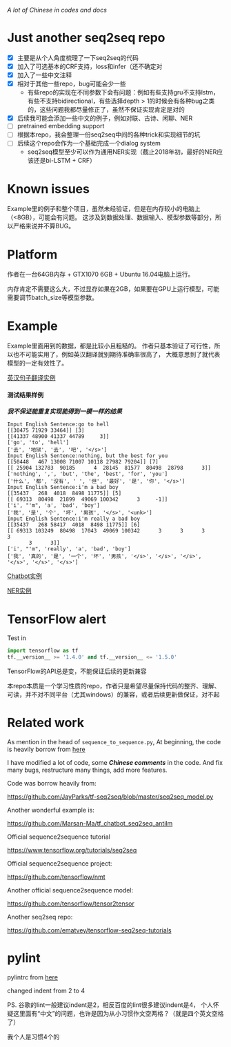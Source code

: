 
*A lot of Chinese in codes and docs*

# Just another seq2seq repo

- [x] 主要是从个人角度梳理了一下seq2seq的代码
- [x] 加入了可选基本的CRF支持，loss和infer（还不确定对
- [x] 加入了一些中文注释
- [x] 相对于其他一些repo，bug可能会少一些
    - 有些repo的实现在不同参数下会有问题：例如有些支持gru不支持lstm，有些不支持bidirectional，有些选择depth > 1的时候会有各种bug之类的，这些问题我都尽量修正了，虽然不保证实现肯定是对的
- [x] 后续我可能会添加一些中文的例子，例如对联、古诗、闲聊、NER
- [ ] pretrained embedding support
- [ ] 根据本repo，我会整理一份seq2seq中间的各种trick和实现细节的坑
- [ ] 后续这个repo会作为一个基础完成一个dialog system
    - seq2seq模型至少可以作为通用NER实现（截止2018年初，最好的NER应该还是bi-LSTM + CRF）

# Known issues

Example里的例子和整个项目，虽然未经验证，但是在内存较小的电脑上（<8GB），可能会有问题。
这涉及到数据处理、数据输入、模型参数等部分，所以严格来说并不算BUG。

# Platform

作者在一台64GB内存 + GTX1070 6GB + Ubuntu 16.04电脑上运行。

内存肯定不需要这么大，不过显存如果在2GB，如果要在GPU上运行模型，可能需要调节batch_size等模型参数。

# Example

Example里面用到的数据，都是比较小且粗糙的。
作者只基本验证了可行性，所以也不可能实用了，例如英汉翻译就别期待准确率很高了，
大概意思到了就代表模型的一定有效性了。

[英汉句子翻译实例](/en2zh/)

#### 测试结果样例

***我不保证能重复实现能得到一模一样的结果***

```
Input English Sentence:go to hell
[[30475 71929 33464]] [3]
[[41337 48900 41337 44789     3]]
['go', 'to', 'hell']
['去', '地狱', '去', '吧', '</s>']
Input English Sentence:nothing, but the best for you
[[50448   467 13008 71007 10118 27982 79204]] [7]
[[ 25904 132783  90185      4  28145  81577  80498  28798      3]]
['nothing', ',', 'but', 'the', 'best', 'for', 'you']
['什么', '都', '没有', ' ', '但', '最好', '是', '你', '</s>']
Input English Sentence:i'm a bad boy
[[35437   268  4018  8498 11775]] [5]
[[ 69313  80498  21899  49069 100342      3     -1]]
['i', "'m", 'a', 'bad', 'boy']
['我', '是', '个', '坏', '男孩', '</s>', '<unk>']
Input English Sentence:i'm really a bad boy
[[35437   268 58417  4018  8498 11775]] [6]
[[ 69313 103249  80498  17043  49069 100342      3      3      3      3
       3      3]]
['i', "'m", 'really', 'a', 'bad', 'boy']
['我', '真的', '是', '一个', '坏', '男孩', '</s>', '</s>', '</s>', '</s>', '</s>', '</s>']
```

[Chatbot实例](/chatbot/)

[NER实例](/ner/)

# TensorFlow alert

Test in

```python
import tensorflow as tf
tf.__version__ >= '1.4.0' and tf.__version__ <= '1.5.0'
```

TensorFlow的API总是变，不能保证后续的更新兼容

本repo本质是一个学习性质的repo，作者只是希望尽量保持代码的整齐、理解、可读，并不对不同平台（尤其windows）的兼容，或者后续更新做保证，对不起

# Related work

As mention in the head of `sequence_to_sequence.py`,
At beginning, the code is heavily borrow from [here](https://github.com/JayParks/tf-seq2seq/blob/master/seq2seq_model.py)

I have modified a lot of code, some ***Chinese comments*** in the code.
And fix many bugs, restructure many things, add more features.

Code was borrow heavily from:

https://github.com/JayParks/tf-seq2seq/blob/master/seq2seq_model.py

Another wonderful example is:

https://github.com/Marsan-Ma/tf_chatbot_seq2seq_antilm

Official sequence2sequence tutorial

https://www.tensorflow.org/tutorials/seq2seq

Official sequence2sequence project:

https://github.com/tensorflow/nmt

Another official sequence2sequence model:

https://github.com/tensorflow/tensor2tensor

Another seq2seq repo:

https://github.com/ematvey/tensorflow-seq2seq-tutorials


# pylint

pylintrc from [here](https://raw.githubusercontent.com/tensorflow/tensorflow/master/tensorflow/tools/ci_build/pylintrc)

changed indent from 2 to 4

PS. 谷歌的lint一般建议indent是2，相反百度的lint很多建议indent是4，
个人怀疑这里面有“中文”的问题，也许是因为从小习惯作文空两格？（就是四个英文空格了）

我个人是习惯4个的
